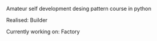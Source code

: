 Amateur self development desing pattern course in python

Realised:
Builder 

Currently working on:
Factory